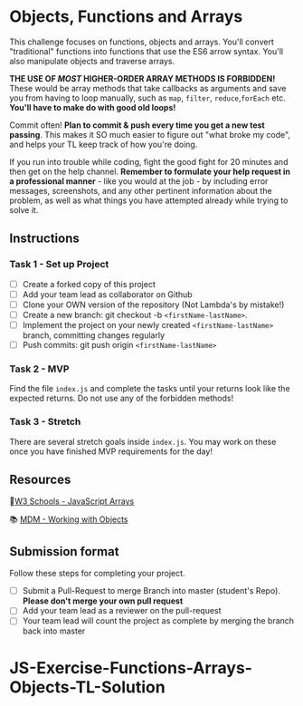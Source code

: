 # Objects, Functions and Arrays

This challenge focuses on functions, objects and arrays. You'll convert "traditional" functions into functions that use the ES6 arrow syntax. You'll also manipulate objects and traverse arrays.

__THE USE OF _MOST_ HIGHER-ORDER ARRAY METHODS IS FORBIDDEN!__ These would be array methods that take callbacks as arguments and save you from having to loop manually, such as `map`, `filter`, `reduce`,`forEach` etc. **You'll have to make do with good old loops!** 

Commit often! **Plan to commit & push every time you get a new test passing**. This makes it SO much easier to figure out "what broke my code", and helps your TL keep track of how you're doing.

If you run into trouble while coding, fight the good fight for 20 minutes and then get on the help channel. __Remember to formulate your help request in a professional manner__ - like you would at the job - by including error messages, screenshots, and any other pertinent information about the problem, as well as what things you have attempted already while trying to solve it.

## Instructions

### Task 1 - Set up Project

- [ ] Create a forked copy of this project
- [ ] Add your team lead as collaborator on Github
- [ ] Clone your OWN version of the repository (Not Lambda's by mistake!)
- [ ] Create a new branch: git checkout -b `<firstName-lastName>`.
- [ ] Implement the project on your newly created `<firstName-lastName>` branch, committing changes regularly
- [ ] Push commits: git push origin `<firstName-lastName>`

### Task 2 - MVP

Find the file `index.js` and complete the tasks until your returns look like the expected returns. Do not use any of the forbidden methods!

### Task 3 - Stretch

There are several stretch goals inside `index.js`. You may work on these once you have finished MVP requirements for the day! 

## Resources

🤝[W3 Schools - JavaScript Arrays](https://www.w3schools.com/js/js_arrays.asp)

📚 [MDM - Working with Objects](https://developer.mozilla.org/en-US/docs/Web/JavaScript/Guide/Working_with_Objects)

## Submission format

Follow these steps for completing your project.

- [ ] Submit a Pull-Request to merge <firstName-lastName> Branch into master (student's  Repo). **Please don't merge your own pull request**
- [ ] Add your team lead as a reviewer on the pull-request
- [ ] Your team lead will count the project as complete by merging the branch back into master
# JS-Exercise-Functions-Arrays-Objects-TL-Solution
